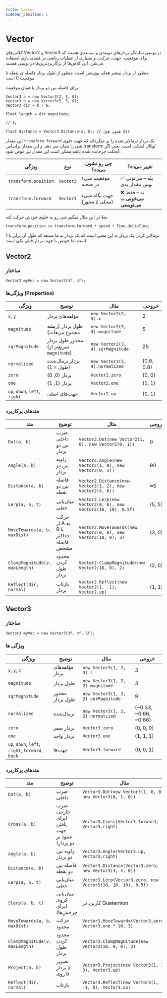 ```yaml
---
title: Vector
sidebar_position: 1
---
```


# Vector

کلاس‌های Vector2 و Vector3 در یونیتی نمایانگر بردارهای دو‌بعدی و سه‌بعدی هستند که برای موقعیت، جهت، حرکت، و بسیاری از عملیات ریاضی در فضای بازی استفاده می‌شن. این کلاس‌ها از پرکاربردترین‌ها در یونیتی هستند.

منظور از بردار بیشتر همان پوزیشن است.
منظور از طول بردار فاصله ی نقطه تا موقعیت 0 است.

برای فاصله بین دو بردار یا همان موقعیت :

```
Vector3 a = new Vector3(2, 1, 0);
Vector3 b = new Vector3(5, 5, 0);
Vector3 dir = b - a;

float length = dir.magnitude;

// یا

float distance = Vector3.Distance(a, b); // همون طول dir

```

این مقدار `transform.forward` یک بردار نرمالایز شده را بر میگرداند که جهت جلوی شی را نشان می دهد.
و این مقدار براساس transform لوکال آبجکت است. یعنی اگر آبجکت چرخانده شده باشد ممکن است این مقدار نیز عوض شود.

| ویژگی                | نوع       | چی رو نشون می‌ده؟          | تغییر می‌ده؟                            |
| -------------------- | --------- | -------------------------- | --------------------------------------- |
| `transform.position` | `Vector3` | موقعیت شیء در صحنه         | ✅ بله – می‌تونی بهش مقدار بدی          |
| `transform.forward`  | `Vector3` | جهت نگاه شیء (محور z محلی) | ❌ نه – فقط **می‌خونی** نه **می‌نویسی** |

مثلا در این مثال میگیم شی رو به جلوی خودش حرکت کنه

```
transform.position += transform.forward * speed * Time.deltaTime;
```

نرمالایز کردن یک بردار به این معنی است که یک بردار به ما میدهد که طول آن برابر با 1 است اما جهتش با جهت بردار قبلی یکی است.

## Vector2

### ساختار

```
Vector2 myVec = new Vector2(3f, 4f);

```

### ویژگی‌ها (Properties)

| ویژگی                         | توضیح                                    | مثال                             | خروجی      |
| ----------------------------- | ---------------------------------------- | -------------------------------- | ---------- |
| `x`, `y`                      | مؤلفه‌های بردار                          | `new Vector2(2, 5).x`            | 2          |
| `magnitude`                   | طول بردار (ریشه مجموع مربعات)            | `new Vector2(3, 4).magnitude`    | 5          |
| `sqrMagnitude`                | مجذور طول بردار (سریع‌تر از `magnitude`) | `new Vector2(3, 4).sqrMagnitude` | 25         |
| `normalized`                  | بردار نرمال‌شده (طول = 1)                | `new Vector2(3, 4).normalized`   | (0.6, 0.8) |
| `zero`                        | بردار (0, 0)                             | `Vector2.zero`                   | (0, 0)     |
| `one`                         | بردار (1, 1)                             | `Vector2.one`                    | (1, 1)     |
| `up`, `down`, `left`, `right` | جهت‌های اصلی                             | `Vector2.up`                     | (0, 1)     |

### متدهای پرکاربرد

| متد                            | توضیح                               | مثال                                                            | خروجی  |
| ------------------------------ | ----------------------------------- | --------------------------------------------------------------- | ------ |
| `Dot(a, b)`                    | ضرب داخلی بین دو بردار              | `Vector2.Dot(new Vector2(1, 0), new Vector2(0, 1))`             | 0      |
| `Angle(a, b)`                  | زاویه بین دو بردار                  | `Vector2.Angle(new Vector2(1, 0), new Vector2(0, 1))`           | 90     |
| `Distance(a, b)`               | فاصله بین دو نقطه                   | `Vector2.Distance(new Vector2(1, 2), new Vector2(4, 6))`        | ≈5     |
| `Lerp(a, b, t)`                | میان‌یابی خطی                       | `Vector2.Lerp(new Vector2(0, 0), new Vector2(10, 10), 0.5f)`    | (5, 5) |
| `MoveTowards(a, b, maxDist)`   | حرکت از A به B با حداکثر فاصله مشخص | `Vector2.MoveTowards(new Vector2(0, 0), new Vector2(10, 0), 3)` | (3, 0) |
| `ClampMagnitude(v, maxLength)` | محدود کردن طول بردار                | `Vector2.ClampMagnitude(new Vector2(10, 0), 2)`                 | (2, 0) |
| `Reflect(dir, normal)`         | بازتاب بردار                        | `Vector2.Reflect(new Vector2(1, -1), Vector2.up)`               | (1, 1) |

## Vector3

### ساختار

```
Vector3 myVec = new Vector3(3f, 4f, 5f);
```

### ویژگی ها

| ویژگی                                            | توضیح           | مثال                                | خروجی                    |
| ------------------------------------------------ | --------------- | ----------------------------------- | ------------------------ |
| `x`, `y`, `z`                                    | مؤلفه‌های بردار | `new Vector3(1, 2, 3).z`            | 3                        |
| `magnitude`                                      | طول بردار       | `new Vector3(1, 2, 2).magnitude`    | 3                        |
| `sqrMagnitude`                                   | مجذور طول بردار | `new Vector3(1, 2, 2).sqrMagnitude` | 9                        |
| `normalized`                                     | نرمال‌شده       | `new Vector3(1, 2, 2).normalized`   | (\~0.33, \~0.66, \~0.66) |
| `zero`                                           | بردار صفر       | `Vector3.zero`                      | (0, 0, 0)                |
| `one`                                            | بردار واحد      | `Vector3.one`                       | (1, 1, 1)                |
| `up`, `down`, `left`, `right`, `forward`, `back` | جهت‌ها          | `Vector3.forward`                   | (0, 0, 1)                |

### متدهای پرکاربرد

| متد                            | توضیح                                       | مثال                                                        | خروجی     |
| ------------------------------ | ------------------------------------------- | ----------------------------------------------------------- | --------- |
| `Dot(a, b)`                    | ضرب داخلی                                   | `Vector3.Dot(new Vector3(1, 0, 0), new Vector3(0, 1, 0))`   | 0         |
| `Cross(a, b)`                  | ضرب خارجی (برای یافتن جهت عمود بر دو بردار) | `Vector3.Cross(Vector3.forward, Vector3.right)`             | (0, 1, 0) |
| `Angle(a, b)`                  | زاویه بین دو بردار                          | `Vector3.Angle(Vector3.up, Vector3.right)`                  | 90        |
| `Distance(a, b)`               | فاصله بین دو نقطه                           | `Vector3.Distance(Vector3.zero, new Vector3(3, 4, 0))`      | 5         |
| `Lerp(a, b, t)`                | میان‌یابی خطی                               | `Vector3.Lerp(Vector3.zero, new Vector3(10, 10, 10), 0.5f)` | (5, 5, 5) |
| `Slerp(a, b, t)`               | میان‌یابی کروی (برای چرخش‌ها)               | کاربرد در Quaternion                                        |           |
| `MoveTowards(a, b, maxDist)`   | حرکت محدود                                  | `Vector3.MoveTowards(Vector3.zero, Vector3.one * 10, 3)`    | (3, 3, 3) |
| `ClampMagnitude(v, maxLength)` | محدود کردن طول بردار                        | `Vector3.ClampMagnitude(new Vector3(10, 0, 0), 2)`          | (2, 0, 0) |
| `Project(a, b)`                | تصویر بردار a روی b                         | `Vector3.Project(new Vector3(1, 2, 3), Vector3.up)`         | (0, 2, 0) |
| `Reflect(dir, normal)`         | بازتاب                                      | `Vector3.Reflect(new Vector3(1, -1, 0), Vector3.up)`        | (1, 1, 0) |
